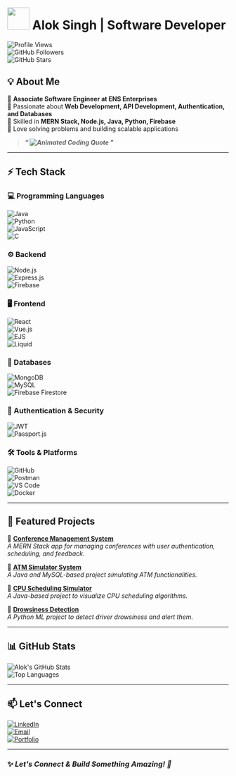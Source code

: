 # <img src="https://media.giphy.com/media/QTfX9Ejfra3ZmNxh6B/giphy.gif" width="50"> **Alok Singh | Software Developer**  

![Profile Views](https://komarev.com/ghpvc/?username=aloksinghrcr65&label=Profile+Views&color=0e75b6&style=flat)  
![GitHub Followers](https://img.shields.io/github/followers/aloksinghrcr65?style=social)  
![GitHub Stars](https://img.shields.io/github/stars/aloksinghrcr65?style=social)  

## **💡 About Me**  
🔹 **Associate Software Engineer at ENS Enterprises**  
🔹 Passionate about **Web Development, API Development, Authentication, and Databases**  
🔹 Skilled in **MERN Stack, Node.js, Java, Python, Firebase**  
🔹 Love solving problems and building scalable applications  

> **_“ ![Animated Coding Quote](https://readme-typing-svg.herokuapp.com?font=Fira+Code&duration=2000&pause=500&color=F7B93E&width=600&lines=Coding+is+the+closest+thing+to+superpowers!💻✨;Keep+Learning+Keep+Building!🚀;Code+Sleep+Repeat!🔥;Turning+Coffee+into+Code!☕💻;Debugging+is+like+being+a+detective!🕵️‍♂️)_ ”**

---

## **⚡ Tech Stack**  

### 💻 Programming Languages  
![Java](https://img.shields.io/badge/Java-%23ED8B00.svg?style=for-the-badge&logo=openjdk&logoColor=white)  
![Python](https://img.shields.io/badge/Python-%2314354C.svg?style=for-the-badge&logo=python&logoColor=white)  
![JavaScript](https://img.shields.io/badge/JavaScript-%23F7DF1E.svg?style=for-the-badge&logo=javascript&logoColor=black)  
![C](https://img.shields.io/badge/C-%2300599C.svg?style=for-the-badge&logo=c&logoColor=white)  

### ⚙️ Backend  
![Node.js](https://img.shields.io/badge/Node.js-%23339933.svg?style=for-the-badge&logo=node.js&logoColor=white)  
![Express.js](https://img.shields.io/badge/Express.js-%23000000.svg?style=for-the-badge&logo=express&logoColor=white)  
![Firebase](https://img.shields.io/badge/Firebase-%23FFCA28.svg?style=for-the-badge&logo=firebase&logoColor=black)  

### 🖥️ Frontend  
![React](https://img.shields.io/badge/React-%2361DAFB.svg?style=for-the-badge&logo=react&logoColor=black)  
![Vue.js](https://img.shields.io/badge/Vue.js-%234FC08D.svg?style=for-the-badge&logo=vue.js&logoColor=white)  
![EJS](https://img.shields.io/badge/EJS-%23000000.svg?style=for-the-badge&logo=javascript&logoColor=white)  
![Liquid](https://img.shields.io/badge/Liquid-%23F56040.svg?style=for-the-badge&logo=liquid&logoColor=white)  

### 💾 Databases  
![MongoDB](https://img.shields.io/badge/MongoDB-%2347A248.svg?style=for-the-badge&logo=mongodb&logoColor=white)  
![MySQL](https://img.shields.io/badge/MySQL-%234479A1.svg?style=for-the-badge&logo=mysql&logoColor=white)  
![Firebase Firestore](https://img.shields.io/badge/Firestore-%23FF6D00.svg?style=for-the-badge&logo=firebase&logoColor=white)  

### 🔑 Authentication & Security  
![JWT](https://img.shields.io/badge/JWT-%23000000.svg?style=for-the-badge&logo=jsonwebtokens&logoColor=white)  
![Passport.js](https://img.shields.io/badge/Passport.js-%2300BCB4.svg?style=for-the-badge&logo=passport&logoColor=white)  

### 🛠 Tools & Platforms  
![GitHub](https://img.shields.io/badge/GitHub-%23181717.svg?style=for-the-badge&logo=github&logoColor=white)  
![Postman](https://img.shields.io/badge/Postman-%23FF6C37.svg?style=for-the-badge&logo=postman&logoColor=white)  
![VS Code](https://img.shields.io/badge/VS_Code-%23007ACC.svg?style=for-the-badge&logo=visualstudiocode&logoColor=white)  
![Docker](https://img.shields.io/badge/Docker-%232496ED.svg?style=for-the-badge&logo=docker&logoColor=white)  

---

## **📌 Featured Projects**  

📌 **[Conference Management System](#)**  
_A MERN Stack app for managing conferences with user authentication, scheduling, and feedback._  

📌 **[ATM Simulator System](#)**  
_A Java and MySQL-based project simulating ATM functionalities._  

📌 **[CPU Scheduling Simulator](#)**  
_A Java-based project to visualize CPU scheduling algorithms._  

📌 **[Drowsiness Detection](#)**  
_A Python ML project to detect driver drowsiness and alert them._  

---

## **📊 GitHub Stats**  

![Alok's GitHub Stats](https://github-readme-stats.vercel.app/api?username=aloksinghrcr65&show_icons=true&theme=dark&count_private=true)  
![Top Languages](https://github-readme-stats.vercel.app/api/top-langs/?username=aloksinghrcr65&layout=compact&theme=dark)  

---

## **📫 Let's Connect**  

[![LinkedIn](https://img.shields.io/badge/LinkedIn-%230077B5.svg?style=for-the-badge&logo=linkedin&logoColor=white)](https://www.linkedin.com/in/alok-singh)  
[![Email](https://img.shields.io/badge/Email-%23D14836.svg?style=for-the-badge&logo=gmail&logoColor=white)](mailto:aloksinghrcr65@gmail.com)  
[![Portfolio](https://img.shields.io/badge/Portfolio-%23FF5733.svg?style=for-the-badge&logo=firefox&logoColor=white)](https://aloktech.vercel.app/)  

---

### **✨ _Let's Connect & Build Something Amazing! 🚀_**  
